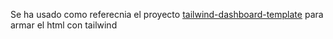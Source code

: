 Se ha usado como referecnia el proyecto [tailwind-dashboard-template](https://github.com/cruip/tailwind-dashboard-template) para armar el html con tailwind

